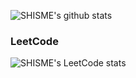 ![SHISME's github stats](https://github-readme-stats.vercel.app/api?username=SHISME&show_icons=true&theme=radical)
### LeetCode
![SHISME's LeetCode stats](https://leetcode-stats-six.vercel.app/api?username=SHISME&theme=dark)
